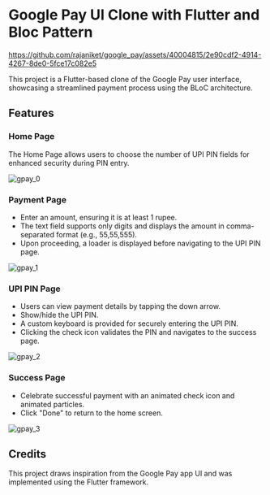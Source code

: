 # Google Pay UI Clone with Flutter and Bloc Pattern



https://github.com/rajaniket/google_pay/assets/40004815/2e90cdf2-4914-4267-8de0-5fce17c082e5


This project is a Flutter-based clone of the Google Pay user interface, showcasing a streamlined payment process using the BLoC architecture.

## Features

### Home Page

The Home Page allows users to choose the number of UPI PIN fields for enhanced security during PIN entry.


![gpay_0](https://github.com/rajaniket/google_pay/assets/40004815/f852e04a-bf87-45e1-9eed-baa5efdd77aa)



### Payment Page

- Enter an amount, ensuring it is at least 1 rupee.
- The text field supports only digits and displays the amount in comma-separated format (e.g., 55,55,555).
- Upon proceeding, a loader is displayed before navigating to the UPI PIN page.

![gpay_1](https://github.com/rajaniket/google_pay/assets/40004815/c20029d2-728d-4aa7-babd-14963f4c961c)

### UPI PIN Page

- Users can view payment details by tapping the down arrow.
- Show/hide the UPI PIN.
- A custom keyboard is provided for securely entering the UPI PIN.
- Clicking the check icon validates the PIN and navigates to the success page.

![gpay_2](https://github.com/rajaniket/google_pay/assets/40004815/77a8213a-baac-4206-b176-b1d615b68b0c)

### Success Page

- Celebrate successful payment with an animated check icon and animated particles.
- Click "Done" to return to the home screen.

![gpay_3](https://github.com/rajaniket/google_pay/assets/40004815/9b19f3ed-c3db-414b-a3e8-ab28dbc998a2)


## Credits

This project draws inspiration from the Google Pay app UI and was implemented using the Flutter framework.
